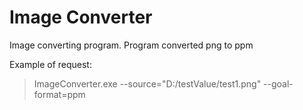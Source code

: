# Image Converter

Image converting program. Program converted png to ppm

Example of request:

> ImageConverter.exe --source="D:/testValue/test1.png" --goal-format=ppm
